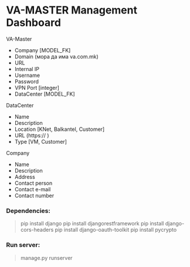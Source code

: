 # VA-MASTER Management Dashboard

VA-Master
* Company [MODEL_FK]
* Domain (мора да има va.com.mk)
* URL
* Internal IP
* Username
* Password
* VPN Port [integer]
* DataCenter [MODEL_FK]

DataCenter
* Name
* Description
* Location [KNet, Balkantel, Customer]
* URL (https:// )
* Type [VM, Customer]

Company
* Name
* Description
* Address
* Contact person
* Contact e-mail
* Contact number

### Dependencies:
  > pip install django
  > pip install djangorestframework
  > pip install django-cors-headers
  > pip install django-oauth-toolkit
  > pip install pycrypto

### Run server: 
  > manage.py runserver
  
